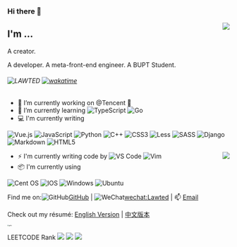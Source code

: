 ### Hi there 👋

<img align="right" src="https://github-readme-stats.vercel.app/api?username=LAWTED&show_icons=true&title_color=ffffff&icon_color=bb2acf&text_color=daf7dc&bg_color=151515" />

## I'm ...

<p>A creator. </p>A developer. A meta-front-end engineer. A BUPT Student. 

###### ![LAWTED](https://visitor-badge.glitch.me/badge?page_id=LAWTED.profile)   [![wakatime](https://wakatime.com/badge/user/b538f533-3e8c-4b7b-ab49-7aab7771d31c.svg)](https://wakatime.com/@b538f533-3e8c-4b7b-ab49-7aab7771d31c) 

- 🔭 I’m currently working on @Tencent 🐧
- 🌱 I’m currently learning ![TypeScript](https://img.shields.io/badge/typescript-%23007ACC.svg?style=for-the-badge&logo=typescript&logoColor=white) ![Go](https://img.shields.io/badge/go-%2300ADD8.svg?style=for-the-badge&logo=go&logoColor=white)
- 💻 I'm currently writing 

![Vue.js](https://img.shields.io/badge/vuejs-%2335495e.svg?style=for-the-badge&logo=vuedotjs&logoColor=%234FC08D) ![JavaScript](https://img.shields.io/badge/javascript-%23323330.svg?style=for-the-badge&logo=javascript&logoColor=%23F7DF1E) ![Python](https://img.shields.io/badge/python-3670A0?style=for-the-badge&logo=python&logoColor=ffdd54) ![C++](https://img.shields.io/badge/c++-%2300599C.svg?style=for-the-badge&logo=c%2B%2B&logoColor=white) ![CSS3](https://img.shields.io/badge/css3-%231572B6.svg?style=for-the-badge&logo=css3&logoColor=white) ![Less](https://img.shields.io/badge/less-2B4C80?style=for-the-badge&logo=less&logoColor=white) ![SASS](https://img.shields.io/badge/SASS-hotpink.svg?style=for-the-badge&logo=SASS&logoColor=white) ![Django](https://img.shields.io/badge/django-%23092E20.svg?style=for-the-badge&logo=django&logoColor=white) ![Markdown](https://img.shields.io/badge/markdown-%23000000.svg?style=for-the-badge&logo=markdown&logoColor=white) ![HTML5](https://img.shields.io/badge/html5-%23E34F26.svg?style=for-the-badge&logo=html5&logoColor=white)

<img align="right" src="https://github-readme-stats.vercel.app/api/top-langs/?username=LAWTED&layout=compact&exclude_repo=sumy7.github.io&title_color=ffffff&icon_color=bb2acf&text_color=daf7dc&bg_color=151515" />

- ⚡ I'm currently writing code by ![VS Code](http://img.shields.io/badge/-VS%20Code-007ACC?style=flat-square&logo=visual-studio-code&logoColor=ffffff) ![Vim](https://img.shields.io/badge/VIM-%2311AB00.svg?style=for-the-badge&logo=vim&logoColor=white)
- :package: I'm currently using 

![Cent OS](https://img.shields.io/badge/cent%20os-002260?style=for-the-badge&logo=centos&logoColor=F0F0F0) ![IOS](https://img.shields.io/badge/iOS-000000?style=for-the-badge&logo=ios&logoColor=white) ![Windows](https://img.shields.io/badge/Windows-0078D6?style=for-the-badge&logo=windows&logoColor=white) ![Ubuntu](https://img.shields.io/badge/Ubuntu-E95420?style=for-the-badge&logo=ubuntu&logoColor=white)


Find me on:![GitHub](https://img.shields.io/badge/github-%23121011.svg?style=for-the-badge&logo=github&logoColor=white)[GitHub](https://github.com/LAWTED) | ![WeChat](https://img.shields.io/badge/WeChat-07C160?style=for-the-badge&logo=wechat&logoColor=white)[wechat:Lawted]() | 📫 [Email](mailto:wmz@bupt.edu.cn)

Check out my résumé: [English Version](https://github.com/LAWTED/resume/blob/master/README.md) | [中文版本](https://github.com/LAWTED/resume/blob/master/README.zh.md)

<img src="https://user-images.githubusercontent.com/56634309/155322762-c0819ee4-864c-4fb4-bfdd-42ff716966d8.gif" alt="giphy" style="zoom:20%;" />

LEETCODE Rank ![](https://leetcode-badge.haozibi.dev/v1cn/ranking/lawted.svg)  ![](https://leetcode-badge.haozibi.dev/v1cn/solved/lawted.svg)
![](https://leetcode-badge.haozibi.dev/v1cn/chart/submission-calendar/lawted.svg)
